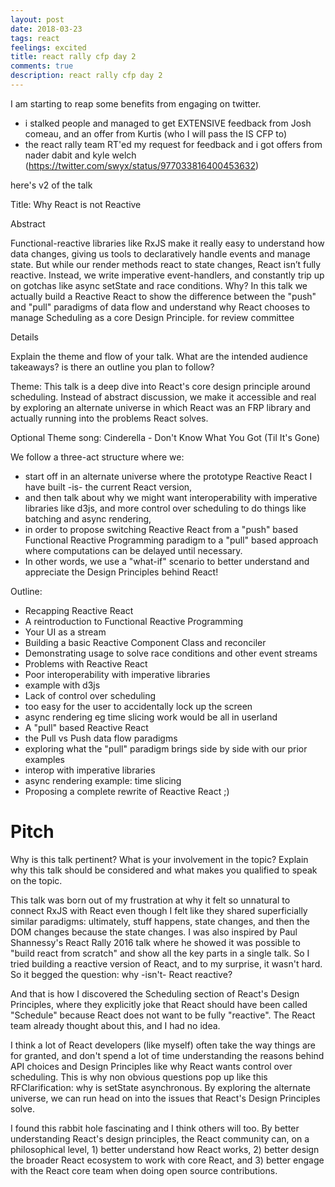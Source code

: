```yaml
---
layout: post
date: 2018-03-23
tags: react
feelings: excited
title: react rally cfp day 2
comments: true
description: react rally cfp day 2
---
```


I am starting to reap some benefits from engaging on twitter.

- i stalked people and managed to get EXTENSIVE feedback from Josh comeau, and an offer from Kurtis (who I will pass the IS CFP to)
- the react rally team RT'ed my request for feedback and i got offers from nader dabit and kyle welch (https://twitter.com/swyx/status/977033816400453632)

here's v2 of the talk

Title: Why React is not Reactive

Abstract

Functional-reactive libraries like RxJS make it really easy to understand how data changes, giving us tools to declaratively handle events and manage state. But while our render methods react to state changes, React isn’t fully reactive. Instead, we write imperative event-handlers, and constantly trip up on gotchas like async setState and race conditions. Why? In this talk we actually build a Reactive React to show the difference between the "push" and "pull" paradigms of data flow and understand why React chooses to manage Scheduling as a core Design Principle.
for review committee

Details

Explain the theme and flow of your talk. What are the intended audience takeaways? is there an outline you plan to follow?

Theme: This talk is a deep dive into React's core design principle around scheduling. Instead of abstract discussion, we make it accessible and real by exploring an alternate universe in which React was an FRP library and actually running into the problems React solves.

Optional Theme song: Cinderella - Don't Know What You Got (Til It's Gone)

We follow a three-act structure where we:

- start off in an alternate universe where the prototype Reactive React I have built -is- the current React version,
- and then talk about why we might want interoperability with imperative libraries like d3js, and more control over scheduling to do things like batching and async rendering,
- in order to propose switching Reactive React from a "push" based Functional Reactive Programming paradigm to a "pull" based approach where computations can be delayed until necessary.
- In other words, we use a "what-if" scenario to better understand and appreciate the Design Principles behind React!

Outline:

- Recapping Reactive React
- A reintroduction to Functional Reactive Programming
- Your UI as a stream
- Building a basic Reactive Component Class and reconciler
- Demonstrating usage to solve race conditions and other event streams
- Problems with Reactive React
- Poor interoperability with imperative libraries
- example with d3js
- Lack of control over scheduling
- too easy for the user to accidentally lock up the screen
- async rendering eg time slicing work would be all in userland
- A "pull" based Reactive React
- the Pull vs Push data flow paradigms
- exploring what the "pull" paradigm brings side by side with our prior examples
- interop with imperative libraries
- async rendering example: time slicing
- Proposing a complete rewrite of Reactive React ;)

# Pitch

Why is this talk pertinent? What is your involvement in the topic? Explain why this talk should be considered and what makes you qualified to speak on the topic.

This talk was born out of my frustration at why it felt so unnatural to connect RxJS with React even though I felt like they shared superficially similar paradigms: ultimately, stuff happens, state changes, and then the DOM changes because the state changes. I was also inspired by Paul Shannessy's React Rally 2016 talk where he showed it was possible to "build react from scratch" and show all the key parts in a single talk. So I tried building a reactive version of React, and to my surprise, it wasn't hard. So it begged the question: why -isn't- React reactive?

And that is how I discovered the Scheduling section of React's Design Principles, where they explicitly joke that React should have been called "Schedule" because React does not want to be fully "reactive". The React team already thought about this, and I had no idea.

I think a lot of React developers (like myself) often take the way things are for granted, and don't spend a lot of time understanding the reasons behind API choices and Design Principles like why React wants control over scheduling. This is why non obvious questions pop up like this RFClarification: why is setState asynchronous. By exploring the alternate universe, we can run head on into the issues that React's Design Principles solve.

I found this rabbit hole fascinating and I think others will too. By better understanding React's design principles, the React community can, on a philosophical level, 1) better understand how React works, 2) better design the broader React ecosystem to work with core React, and 3) better engage with the React core team when doing open source contributions.

